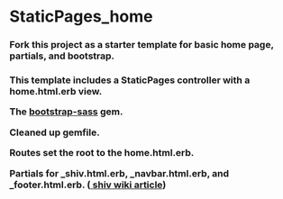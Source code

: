 <h1>StaticPages_home</h1>

<h3>Fork this project as a starter template for basic home page, partials, and bootstrap.<h3>

<p>This template includes a StaticPages controller with a home.html.erb view.

The <a href="https://rubygems.org/gems/bootstrap-sass/versions/3.3.5.1">bootstrap-sass</a> gem.

Cleaned up gemfile.

Routes set the root to the home.html.erb.

Partials for _shiv.html.erb, _navbar.html.erb, and _footer.html.erb. (<a href="https://en.wikipedia.org/wiki/HTML5_Shiv"> shiv wiki article</a>)</p>
